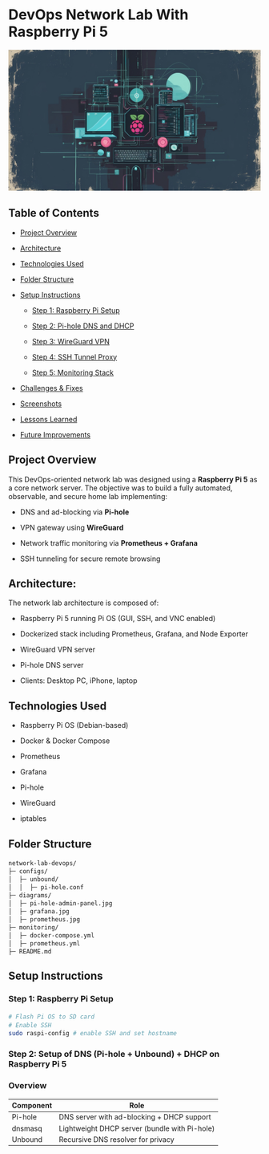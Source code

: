 # DevOps Network Lab With Raspberry Pi 5

![Cover Image](./cover/cover.jpg)

## Table of Contents

- [Project Overview](#project-overview)

- [Architecture](#)

- [Technologies Used](#)

- [Folder Structure](#)

- [Setup Instructions](#)

    - [Step 1: Raspberry Pi Setup](#)

    - [Step 2: Pi-hole DNS and DHCP](#)

    - [Step 3: WireGuard VPN](#)

    - [Step 4: SSH Tunnel Proxy](#)

    - [Step 5: Monitoring Stack](#)

- [Challenges & Fixes](#)
- [Screenshots](#)
- [Lessons Learned](#)
- [Future Improvements](#)

## Project Overview

This DevOps-oriented network lab was designed using a **Raspberry Pi 5** as a core network server. The objective was to build a fully automated, observable, and secure home lab implementing:

- DNS and ad-blocking via **Pi-hole**

- VPN gateway using **WireGuard**

- Network traffic monitoring via **Prometheus + Grafana**

- SSH tunneling for secure remote browsing

## Architecture:

The network lab architecture is composed of:

- Raspberry Pi 5 running Pi OS (GUI, SSH, and VNC enabled)

- Dockerized stack including Prometheus, Grafana, and Node Exporter

- WireGuard VPN server

- Pi-hole DNS server

- Clients: Desktop PC, iPhone, laptop

## Technologies Used

- Raspberry Pi OS (Debian-based)

- Docker & Docker Compose

- Prometheus

- Grafana

- Pi-hole

- WireGuard

- iptables

## Folder Structure

```ascii
network-lab-devops/
├─ configs/
│  ├─ unbound/
│  │  ├─ pi-hole.conf
├─ diagrams/
│  ├─ pi-hole-admin-panel.jpg
│  ├─ grafana.jpg
│  ├─ prometheus.jpg
├─ monitoring/
│  ├─ docker-compose.yml
│  ├─ prometheus.yml
├─ README.md
```

## Setup Instructions

### Step 1: Raspberry Pi Setup

```bash
# Flash Pi OS to SD card
# Enable SSH
sudo raspi-config # enable SSH and set hostname
```

### Step 2: Setup of DNS (Pi-hole + Unbound) + DHCP on Raspberry Pi 5

### Overview

| **Component** | **Role** |
| ------------- | -------- |
| Pi-hole       | DNS server with ad-blocking + DHCP support |
| dnsmasq       | Lightweight DHCP server (bundle with Pi-hole) |
| Unbound       | Recursive DNS resolver for privacy |

